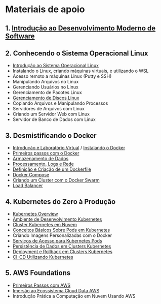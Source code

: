 # Materiais de apoio
## 1. [Introdução ao Desenvolvimento Moderno de Software](https://academiapme-my.sharepoint.com/:p:/g/personal/nubia_dio_me/EYHcjptuOoNPs4qzd2upfmwBaLoG_FfSdzZH3zJiBvABiw?rtime=c2pLA_fP2kg)
## 2. Conhecendo o Sistema Operacional Linux
- [Introdução ao Sistema Operacional Linux](https://docs.google.com/presentation/d/1Cl33SmDOLoTXHVKYmk-sS7BZQUvq_DYSwRV-L3eukmM/edit#slide=id.g133c7c37548_0_90)
- Instalando o Linux, criando máquinas virtuais, e utilizando o WSL
- Acesso remoto a máquinas Linux (Putty e SSH)
- Manipulando Arquivos no Linux
- Gerenciando Usuários no Linux
- Gerenciamento de Pacotes Linux
- [Gerenciamento de Discos Linux](https://docs.google.com/presentation/d/1JQrDl3tq-9NW7F-eba-_wONHSOh7KlwxZVLlW8_SGMY/edit#slide=id.p3)
- Copiando Arquivos e Manipulando Processos
- Servidores de Arquivos com Linux
- Criando um Servidor Web com Linux
- Servidor de Banco de Dados com Linux
## 3. Desmistificando o Docker
- [Introdução e Laboratório Virtual](https://academiapme-my.sharepoint.com/:f:/g/personal/kawan_dio_me/ElY0v-xIc_dNjKR0Lfi3jFkB5tSmEeEdHnEqpyXdcIG1Lw?e=eWp49E) / [Instalando o Docker](https://academiapme-my.sharepoint.com/:f:/g/personal/kawan_dio_me/ElY0v-xIc_dNjKR0Lfi3jFkB5tSmEeEdHnEqpyXdcIG1Lw?e=eWp49E)
- [Primeiros passos com o Docker](https://academiapme-my.sharepoint.com/:f:/g/personal/kawan_dio_me/EvqIp1SoHnFEsyFTP0D1-psBgoihDX6ob6rDtzPYRxUIAw?e=39L1u3)
- [Armazenamento de Dados](https://academiapme-my.sharepoint.com/:f:/g/personal/kawan_dio_me/EsCkkhfmN4hHkln1J35QZMgBjPDIpI8KKWTeXHSh5LWwKQ?e=vRrhL0)
- [Processamento, Logs e Rede](https://academiapme-my.sharepoint.com/:f:/g/personal/kawan_dio_me/EoVcJ4c-fDhFnGksuRqB3w4BPvbZa7ZGCd2RHj2CvL4fGQ?e=QfLldg)
- [Definição e Criação de um Dockerfile](https://academiapme-my.sharepoint.com/:f:/g/personal/kawan_dio_me/EuexxMTLLVVNq9GLNnAfXBMBGuYFqxtojQPUqhEay5TJmw?e=1l9ifV)
- [Docker Compose](https://academiapme-my.sharepoint.com/:f:/g/personal/kawan_dio_me/Epzppa4tQqRIrhcmKwinckgBlZm0aNmFjEBc-9zYw2dR9w?e=hY4vWL)
- [Criando um Cluster com o Docker Swarm](https://academiapme-my.sharepoint.com/:f:/g/personal/kawan_dio_me/EnmLLuZGNPFNhg3-ndw3KwABEjskZvbfMFtOSIcXHInrwg?e=2qYEGt)
- [Load Balancer](https://academiapme-my.sharepoint.com/:f:/g/personal/kawan_dio_me/EgWsc86S2PRAv6Oa_C-aCCcBwlgIF89LOInMVUyZs46xCA?e=6c760Z)
## 4. Kubernetes do Zero à Produção
- [Kubernetes Overview](https://academiapme-my.sharepoint.com/:f:/g/personal/kawan_dio_me/Ejv4D8JokzJJk0NkPt1FvgcB-dXJTtUslrb1nVTIuMS1sQ?e=dyVZcJ)
- [Ambiente de Desenvolvimento Kubernetes](https://academiapme-my.sharepoint.com/:f:/g/personal/kawan_dio_me/Ev17wq8SV0pImpJ_IsHWaOsBpqGO2jNLSpsfySUtcBxTeg?e=d6Nr8R)
- [Cluster Kubernetes em Nuvem](https://academiapme-my.sharepoint.com/:f:/g/personal/kawan_dio_me/Em8CL7fFboVKkuJaT7KWLDUBPXlQxpOlf4TbH4xZS1vdWQ?e=SiuHHX)
- [Conceitos Básicos Sobre Pods em Kubernetes](https://academiapme-my.sharepoint.com/:p:/g/personal/kawan_dio_me/EfpL8VO2BDlCti1_jho29HAByJ4gHZWLArYiYvFNPbcOyA?e=M7Lmks)
- Criando Imagens Personalizadas com o Docker
- [Serviços de Acesso para Kubernetes Pods](https://academiapme-my.sharepoint.com/:f:/g/personal/kawan_dio_me/EukA_Ocixq9EvREDYfzC4ZYB9Lbe5KxV3sZWLaa1WAvbug?e=UpWDga)
- [Persistência de Dados em Clusters Kubernetes](https://academiapme-my.sharepoint.com/:t:/g/personal/kawan_dio_me/ESQlpRwYYDpAg0taEuG4vlMBm1A50Y-KAgle0JClx8MWsw?e=7ffKlA)
- [Deployment e Rollback em Clusters Kubernetes](https://docs.google.com/presentation/d/1ynWdRuwDCjf44LuR7628hdaHyQeRzEDI0BJxjJLU-Yc/edit#slide=id.p1)
- [CI-CD Utilizando Kubernetes](https://docs.google.com/presentation/d/1vxsqwwPDZpivsSvdCCEB4p_a0mIepf0LOpyd6oucRiY/edit#slide=id.gfde3d89708_0_17)
## 5. AWS Foundations
- [Primeiros Passos com AWS](https://docs.google.com/presentation/d/1oCqddeEs1zRE-uVzVKJ4ZMfvrrUFPmXd/edit?usp=sharing&ouid=105300330738120646134&rtpof=true&sd=true)
- [Imersão ao Ecossistema Cloud Data AWS](https://academiapme-my.sharepoint.com/:p:/g/personal/nubia_dio_me/EZ_5hN150UBKl0g9GU-L8JYBkYq6cOiI0IHppaRB-A0ttw?e=5UvLTd)
- Introdução Prática a Computação em Nuvem Usando AWS
